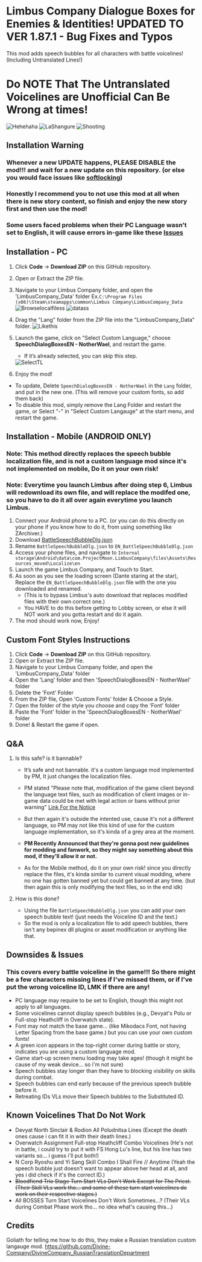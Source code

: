 # Limbus Company Dialogue Boxes for Enemies & Identities! UPDATED TO VER 1.87.1 - Bug Fixes and Typos

This mod adds speech bubbles for all characters with battle voicelines!
(Including Untranslated Lines!)

# Do NOTE That The Untranslated Voicelines are Unofficial Can Be Wrong at times!
<img src="Screenshot/Hehehaha.png" alt="Hehehaha"/>
<img src="Screenshot/LaShangure.png" alt="LaShangure"/>
<img src="Screenshot/Shooting.png" alt="Shooting"/>

## Installation Warning
### Whenever a new UPDATE happens, PLEASE DISABLE the mod!!! and wait for a new update on this repository. (or else you would face issues like [softlocking](https://www.youtube.com/watch?v=nHrCFfdBMAA))
### Honestly I recommend you to not use this mod at all when there is new story content, so finish and enjoy the new story first and then use the mod!
### Some users faced problems when their PC Language wasn't set to English, it will cause errors in-game like these [Issues](https://www.youtube.com/watch?v=nHrCFfdBMAA)
## Installation - PC
1. Click **Code** → **Download ZIP** on this GitHub repository.
2. Open or Extract the ZIP file.
3. Navigate to your Limbus Company folder, and open the 'LimbusCompany_Data' folder
Ex.`C:\Program Files (x86)\Steam\steamapps\common\Limbus Company\LimbusCompany_Data`
      <img src="Screenshot/Browselocalfiless.png" alt="Browselocalfiless"/>
      <img src="Screenshot/datass.png" alt="datass"/>

5. Drag the "Lang" folder from the ZIP file into the "LimbusCompany_Data" folder.
      <img src="Screenshot/Likethis.png" alt="Likethis"/>

5. Launch the game, click on "Select Custom Language," choose **SpeechDialogBoxesEN - NotherWael**, and restart the game.  
   - If it’s already selected, you can skip this step.
   <img src="Screenshot/SelectTL.png" alt="SelectTL"/>
6. Enjoy the mod!

- To update, Delete `SpeechDialogBoxesEN - NotherWael` in the `Lang` folder, and put in the new one.
  (This will remove your custom fonts, so add them back)
- To disable this mod, simply remove the Lang Folder and restart the game, or Select "-" in "Select Custom Langauge" at the start menu, and restart the game.

## Installation - Mobile (ANDROID ONLY)
### Note: This method directly replaces the speech bubble localization file, and is not a custom language mod since it's not implemented on mobile, Do it on your own risk!
### Note: Everytime you launch Limbus after doing step 6, Limbus will redownload its own file, and will replace the modifed one, so you have to do it all over again everytime you launch Limbus.
1. Connect your Android phone to a PC. (or you can do this directly on your phone if you know how to do it, from using something like ZArchiver.)
2. Download [BattleSpeechBubbleDlg.json](https://github.com/NotherWael/LimbusDialogueBoxes_EN/blob/main/Lang/SpeechDialogBoxesEN%20-%20NotherWael/BattleSpeechBubbleDlg.json)
3. Rename `BattleSpeechBubbleDlg.json` to `EN_BattleSpeechBubbleDlg.json`
4. Access your phone files, and navigate to `Internal storage\Android\data\com.ProjectMoon.LimbusCompany\files\Assets\Resources_moved\Localize\en`
5. Launch the game Limbus Company, and Touch to Start.
6. As soon as you see the loading screen (Dante staring at the star), Replace the `EN_BattleSpeechBubbleDlg.json` file with the one you downloaded and renamed.
   - (This is to bypass Limbus's auto download that replaces modified files with their own correct one.)
   - You HAVE to do this before getting to Lobby screen, or else it will NOT work and you gotta restart and do it again.
7. The mod should work now, Enjoy!

## Custom Font Styles Instructions
1. Click **Code** → **Download ZIP** on this GitHub repository.
2. Open or Extract the ZIP file.
3. Navigate to your Limbus Company folder, and open the 'LimbusCompany_Data' folder
4. Open the 'Lang' folder and then 'SpeechDialogBoxesEN - NotherWael' folder
5. Delete the 'Font' Folder
6. From the ZIP file, Open 'Custom Fonts' folder & Choose a Style.
7. Open the folder of the style you choose and copy the 'Font' folder
8. Paste the 'Font' folder in the 'SpeechDialogBoxesEN - NotherWael' folder
9. Done! & Restart the game if open.

## Q&A
1. Is this safe? is it bannable?
   - It’s safe and not bannable. it's a custom language mod implemented by PM, It just changes the localization files.
   - PM stated "Please note that, modification of the game client beyond the language text files, such as modification of client images or in-game data could be met with legal action or bans without prior warning" [Link For the Notice](https://store.steampowered.com/news/app/1973530/view/533220039674824558)

   - But then again it's outside the intented use, cause it's not a different language, so PM may not like this kind of use for the custom language implementation, so it's kinda of a grey area at the moment.
   - **PM Recently Announced that they're gonna post new guidelines for modding and fanwork, so they might say something about this mod, if they'll allow it or not.**
   
   - As for the Mobile method, do it on your own risk! since you directly replace the files, it's kinda similar to current visual modding, where no one has gotten banned yet but could get banned at any time. (but then again this is only modifying the text files, so in the end idk)

2. How is this done?
   - Using the file `BattleSpeechBubbleDlg.json` you can add your own speech bubble text! (just needs the Voiceline ID and the text.)
   - So the mod is only a localization file to add speech bubbles, there isn't any bepinex dll plugins or asset modification or anything like that.

## Downsides & Issues
### This covers every battle voiceline in the game!!! So there might be a few characters missing lines if I've missed them, or if I've put the wrong voiceline ID, LMK if there are any!

- PC language may require to be set to English, though this might not apply to all languages.
- Some voicelines cannot display speech bubbles (e.g., Devyat's Polu or Full-stop Heathcliff in Overwatch state).  
- Font may not match the base game... (like Mikodacs Font, not having Letter Spacing from the base game.) but you can use your own custom fonts!  
- A green icon appears in the top-right corner during battle or story, indicates you are using a custom language mod.  
- Game start-up screen menu loading may take ages! (though it might be cause of my weak device... so i'm not sure) 
- Speech bubbles stay longer than they have to blocking visibility on skills during combat.
- Speech bubbles can end early because of the previous speech bubble before it.
- Retreating IDs VLs move their Speech bubbles to the Substituted ID.

## Known Voicelines That Do Not Work
- Devyat North Sinclair & Rodion All Poludnitsa Lines (Except the death ones cause i can fit it in with their death lines.)
- Overwatch Assignment Full-stop Heathcliff Combo Voicelines (He's not in battle, i could try to put it with FS Hong Lu's line, but his line has two variants so... i guess i'll put both!)
- N Corp Ryoshu and Yi Sang Skill Combo I Shall Fire // Anytime (Yeah the speech bubble just doesn't want to appear above her head at all, and yes i did check if it's the correct ID.)
- ~~Bloodfiend Trio Stage Turn Start VLs Don't Work Except for The Priest. (Their Skill VLs work tho... and some of these turn start voicelines do work on their respective stages.)~~
- All BOSSES Turn Start Voicelines Don't Work Sometimes...? (Their VLs during Combat Phase work tho... no idea what's causing this...)

## Credits
Goliath for telling me how to do this, they make a Russian translation custom langauge mod.
https://github.com/Divine-Company/DivineCompany_RussianTranslationDepartment
